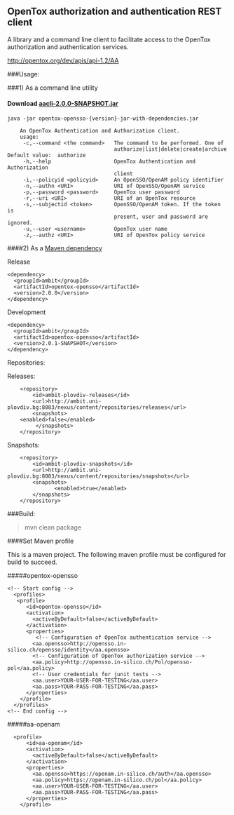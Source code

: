 ## OpenTox authorization and authentication REST client

A library and a command line client to facilitate access to the OpenTox authorization and authentication services.

http://opentox.org/dev/apis/api-1.2/AA

###Usage:


###1) As a command line utility

#### Download [aacli-2.0.0-SNAPSHOT.jar](http://sourceforge.net/projects/ambit/files/opentox-aa-cli/aacli-2.0.0-SNAPSHOT.jar/download)



````
java -jar opentox-opensso-{version}-jar-with-dependencies.jar

	An OpenTox Authentication and Authorization client.
	usage: 
	 -c,--command <the command>   The command to be performed. One of
	                              authorize|list|delete|create|archive Default value:  authorize
	 -h,--help                    OpenTox Authentication and Authorization
	                              client
	 -i,--policyid <policyid>     An OpenSSO/OpenAM policy identifier
	 -n,--authn <URI>             URI of OpenSSO/OpenAM service 
	 -p,--password <password>     OpenTox user password
	 -r,--uri <URI>               URI of an OpenTox resource
	 -s,--subjectid <token>       OpenSSO/OpenAM token. If the token is
	                              present, user and password are ignored.
	 -u,--user <username>         OpenTox user name
	 -z,--authz <URI>             URI of OpenTox policy service 
````

####2) As a [Maven dependency](http://ambit.uni-plovdiv.bg:8083/nexus/index.html#nexus-search;gav~ambit~opentox-opensso~~~)

Release 

```
<dependency>
  <groupId>ambit</groupId>
  <artifactId>opentox-opensso</artifactId>
  <version>2.0.0</version>
</dependency>
```

Development

```
<dependency>
  <groupId>ambit</groupId>
  <artifactId>opentox-opensso</artifactId>
  <version>2.0.1-SNAPSHOT</version>
</dependency>
```

Repositories:

Releases:
````
    <repository>
        <id>ambit-plovdiv-releases</id>
        <url>http://ambit.uni-plovdiv.bg:8083/nexus/content/repositories/releases</url>
        <snapshots>
  	<enabled>false</enabled>
         </snapshots>
    </repository>
````

Snapshots:
````
    <repository>
        <id>ambit-plovdiv-snapshots</id>
        <url>http://ambit.uni-plovdiv.bg:8083/nexus/content/repositories/snapshots</url>
        <snapshots>
               <enabled>true</enabled>
        </snapshots>
    </repository>
````

###Build:

>mvn clean package

####Set Maven profile

This is a maven project. The following maven profile must be configured for build to succeed.

#####opentox-opensso
````
<!-- Start config -->
  <profiles>
   <profile>
      <id>opentox-opensso</id>
      <activation>
        <activeByDefault>false</activeByDefault>
      </activation>
      <properties>
         <!-- Configuration of OpenTox authentication service -->
	    <aa.opensso>http://opensso.in-silico.ch/opensso/identity</aa.opensso>
		<!-- Configuration of OpenTox authorization service -->
        <aa.policy>http://opensso.in-silico.ch/Pol/opensso-pol</aa.policy>
		<!-- User credentials for junit tests -->
        <aa.user>YOUR-USER-FOR-TESTING</aa.user>
        <aa.pass>YOUR-PASS-FOR-TESTING</aa.pass>
      </properties>
    </profile>
  </profiles>
<!-- End config -->
````

#####aa-openam

````
  <profile>
      <id>aa-openam</id>
      <activation>
        <activeByDefault>false</activeByDefault>
      </activation>
      <properties>
        <aa.opensso>https://openam.in-silico.ch/auth</aa.opensso>
        <aa.policy>https://openam.in-silico.ch/pol</aa.policy>
        <aa.user>YOUR-USER-FOR-TESTING</aa.user>
        <aa.pass>YOUR-PASS-FOR-TESTING</aa.pass>
      </properties>
    </profile>
````
